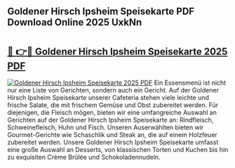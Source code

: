 ## Goldener Hirsch Ipsheim Speisekarte PDF Download Online 2025 UxkNn

# <h2><a href="http://gc93eq.nevu.top/?p=Goldener+Hirsch+Ipsheim+Speisekarte">🔗 👉🔴 Goldener Hirsch Ipsheim Speisekarte 2025 PDF</a></h2>

[![Goldener Hirsch Ipsheim Speisekarte 2025 PDF](https://i.imgur.com/dBaPXMq.png)](http://gc93eq.nevu.top/?p=Goldener+Hirsch+Ipsheim+Speisekarte)
Ein Essensmenü ist nicht nur eine Liste von Gerichten, sondern auch ein Gericht. Auf der Goldener Hirsch Ipsheim Speisekarte unserer Cafeteria stehen viele leichte und frische Salate, die mit frischem Gemüse und Obst zubereitet werden. Für diejenigen, die Fleisch mögen, bieten wir eine umfangreiche Auswahl an Gerichten auf der Goldener Hirsch Ipsheim Speisekarte an: Rindfleisch, Schweinefleisch, Huhn und Fisch. Unseren Auserwählten bieten wir Gourmet-Gerichte wie Schaschlik und Steak an, die auf einem Holzfeuer zubereitet werden. Unsere Goldener Hirsch Ipsheim Speisekarte umfasst eine große Auswahl an Desserts, von klassischen Torten und Kuchen bis hin zu exquisiten Crème Brûlée und Schokoladennudeln.
